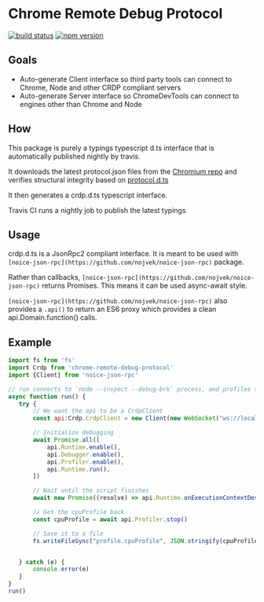# Chrome Remote Debug Protocol
[![build status](https://travis-ci.org/nojvek/chrome-remote-debug-protocol.svg?branch=master)](https://travis-ci.org/nojvek/chrome-remote-debug-protocol)
[![npm version](https://badge.fury.io/js/chrome-remote-debug-protocol.svg)](https://badge.fury.io/js/chrome-remote-debug-protocol)

## Goals
 * Auto-generate Client interface so third party tools can connect to Chrome, Node and other CRDP compliant servers
 * Auto-generate Server interface so ChromeDevTools can connect to engines other than Chrome and Node

## How

This package is purely a typings typescript d.ts interface that is automatically published nightly by travis.

It downloads the latest protocol.json files from the [Chromium repo](https://chromium.googlesource.com/) and verifies structural integrity based on [protocol.d.ts](generator/protocol.d.ts)

It then generates a crdp.d.ts typescript interface. 

Travis CI runs a nightly job to publish the latest typings

## Usage

crdp.d.ts is a JsonRpc2 compliant interface. It is meant to be used with `[noice-json-rpc](https://github.com/nojvek/noice-json-rpc)` package.

Rather than callbacks, `[noice-json-rpc](https://github.com/nojvek/noice-json-rpc)` returns Promises. This means it can be used async-await style. 

`[noice-json-rpc](https://github.com/nojvek/noice-json-rpc)` also provides a `.api()` to return an ES6 proxy which provides a clean api.Domain.function() calls.

## Example

 ```js
import fs from 'fs'
import Crdp from 'chrome-remote-debug-protocol'
import {Client} from 'noice-json-rpc'

// run connects to `node --inspect --debug-brk` process, and profiles the execution of a script
async function run() {
    try {
        // We want the api to be a CrdpClient
        const api:Crdp.CrdpClient = new Client(new WebSocket("ws://localhost:8080"), {logConsole: true}).api()

        // Initialize debugging
        await Promise.all([
            api.Runtime.enable(),
            api.Debugger.enable(),
            api.Profiler.enable(),
            api.Runtime.run(),
        ])

        // Wait until the script finishes
        await new Promise((resolve) => api.Runtime.onExecutionContextDestroyed(resolve))

        // Get the cpuProfile back
        const cpuProfile = await api.Profiler.stop()

        // Save it to a file
        fs.writeFileSync("profile.cpuProfile", JSON.stringify(cpuProfile), 'utf-8')


    } catch (e) {
        console.error(e)
    }
}
run()
 ```

